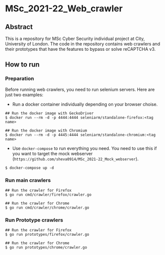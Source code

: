 # MSc_2021-22_Web_crawler
## Abstract
This is a repository for MSc Cyber Security individual project at City, University of London.
The code in the repository contains web crawlers and their prototypes that have the features to bypass or solve reCAPTCHA v3.

## How to run
### Preparation
Before running web crawlers, you need to run selenium servers.
Here are just two examples:
* Run a docker container individually depending on your browser choise.
```
## Run the docker image with GeckoDriver
$ docker run --rm -d -p 4444:4444 seleniarm/standalone-firefox:<tag name>

## Run the docker image with Chromium
$ docker run --rm -d -p 4445:4444 seleniarm/standalone-chromium:<tag name>
```

* Use `docker-compose` to run everything you need.
  You need to use this if you want to target the mock webserver (`https://github.com/sheva0914/MSc_2021-22_Mock_webserver`).
```
$ docker-compose up -d
```

### Run main crawlers
```
## Run the crawler for Firefox
$ go run cmd/crawler/firefox/crawler.go

## Run the crawler for Chrome
$ go run cmd/crawler/chrome/crawler.go
```


### Run Prototype crawlers
```
## Run the crawler for Firefox
$ go run prototypes/firefox/crawler.go

## Run the crawler for Chrome
$ go run prototypes/chrome/crawler.go
```
